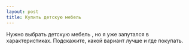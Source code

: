 ```yaml
---
layout: post 
title: Купить детскую мебель 
--- 
```

Нужно выбрать детскую мебель , но я уже запутался в характеристиках. Подскажите, какой вариант лучше и где покупать.